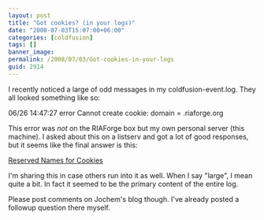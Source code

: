```yaml
---
layout: post
title: "Got cookies? (in your logs)"
date: "2008-07-03T15:07:00+06:00"
categories: [coldfusion]
tags: []
banner_image: 
permalink: /2008/07/03/Got-cookies-in-your-logs
guid: 2914
---
```


I recently noticed a large of odd messages in my coldfusion-event.log. They all looked something like so:

06/26 14:47:27 error Cannot create cookie: domain = .riaforge.org

This error was <i>not</i> on the RIAForge box but my own personal server (this machine). I asked about this on a listserv and got a lot of good responses, but it seems like the final answer is this:

<a href="http://jochem.vandieten.net/2008/07/03/reserved-names-for-cookies/">Reserved Names for Cookies</a>

I'm sharing this in case others run into it as well. When I say "large", I mean quite a bit. In fact it seemed to be the primary content of the entire log.

Please post comments on Jochem's blog though. I've already posted a followup question there myself.